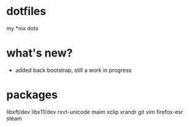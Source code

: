 # dotfiles
my *nix dots

# what's new?
- added back bootstrap, still a work in progress

# packages

libxft/dev 
libx11/dev
rxvt-unicode
maim
xclip
xrandr
git
vim
firefox-esr
steam
